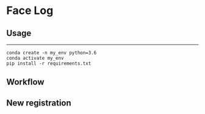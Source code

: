 # Face Log

## Usage
***
```buildoutcfg
conda create -n my_env python=3.6
conda activate my_env
pip install -r requirements.txt
```
## Workflow
## New registration
